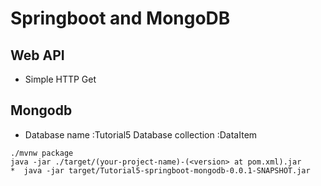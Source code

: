 
# Springboot and MongoDB


## Web API
* Simple HTTP Get 

## Mongodb
* Database name :Tutorial5
Database collection :DataItem
```
./mvnw package
java -jar ./target/(your-project-name)-(<version> at pom.xml).jar
*  java -jar target/Tutorial5-springboot-mongodb-0.0.1-SNAPSHOT.jar 
```

